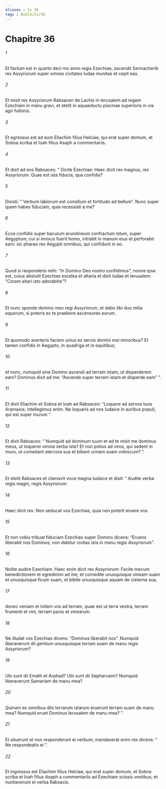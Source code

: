 ```yaml
---
aliases : Is 36
tags : Bible/Is/36
---
```


# Chapitre 36

###### 1
Et factum est in quarto deci mo anno regis Ezechiae, ascendit Sennacherib rex Assyriorum super omnes civitates Iudae munitas et cepit eas. 
###### 2
Et misit rex Assyriorum Rabsacen de Lachis in Ierusalem ad regem Ezechiam in manu gravi, et stetit in aquaeductu piscinae superioris in via agri fullonis. 
###### 3
Et egressus est ad eum Eliachim filius Helciae, qui erat super domum, et Sobna scriba et Ioah filius Asaph a commentariis. 
###### 4
Et dixit ad eos Rabsaces: “ Dicite Ezechiae: Haec dicit rex magnus, rex Assyriorum: Quae est ista fiducia, qua confidis? 
###### 5
Dixisti: “ Verbum labiorum est consilium et fortitudo ad bellum”. Nunc super quem habes fiduciam, quia recessisti a me? 
###### 6
Ecce confidis super baculum arundineum confractum istum, super Aegyptum; cui si innixus fuerit homo, intrabit in manum eius et perforabit eam: sic pharao rex Aegypti omnibus, qui confidunt in eo. 
###### 7
Quod si responderis mihi: “In Domino Deo nostro confidimus”; nonne ipse est, cuius abstulit Ezechias excelsa et altaria et dixit Iudae et Ierusalem: “Coram altari isto adorabitis”? 
###### 8
Et nunc sponde domino meo regi Assyriorum, et dabo tibi duo milia equorum, si poteris ex te praebere ascensores eorum. 
###### 9
Et quomodo averteris faciem unius ex servis domini mei minoribus? Et tamen confidis in Aegypto, in quadriga et in equitibus; 
###### 10
et nunc, numquid sine Domino ascendi ad terram istam, ut disperderem eam? Dominus dixit ad me: “Ascende super terram istam et disperde eam” ”.
###### 11
Et dixit Eliachim et Sobna et Ioah ad Rabsacen: “Loquere ad servos tuos Aramaice; intellegimus enim. Ne loquaris ad nos Iudaice in auribus populi, qui est super murum ”. 
###### 12
Et dixit Rabsaces: “ Numquid ad dominum tuum et ad te misit me dominus meus, ut loquerer omnia verba ista? Et non potius ad viros, qui sedent in muro, ut comedant stercora sua et bibant urinam suam vobiscum? ”.
###### 13
Et stetit Rabsaces et clamavit voce magna Iudaice et dixit: “ Audite verba regis magni, regis Assyriorum: 
###### 14
Haec dicit rex: Non seducat vos Ezechias, quia non poterit eruere vos. 
###### 15
Et non vobis tribuat fiduciam Ezechias super Domino dicens: “Eruens liberabit nos Dominus; non dabitur civitas ista in manu regis Assyriorum”. 
###### 16
Nolite audire Ezechiam. Haec enim dicit rex Assyriorum: Facite mecum benedictionem et egredimini ad me; et comedite unusquisque vineam suam et unusquisque ficum suam, et bibite unusquisque aquam de cisterna sua, 
###### 17
donec veniam et tollam vos ad terram, quae est ut terra vestra, terram frumenti et vini, terram panis et vinearum. 
###### 18
Ne illudat vos Ezechias dicens: “Dominus liberabit nos”. Numquid liberaverunt dii gentium unusquisque terram suam de manu regis Assyriorum? 
###### 19
Ubi sunt dii Emath et Arphad? Ubi sunt dii Sepharvaim? Numquid liberaverunt Samariam de manu mea? 
###### 20
Quinam ex omnibus diis terrarum istarum eruerunt terram suam de manu mea? Numquid eruet Dominus Ierusalem de manu mea? ”.
###### 21
Et siluerunt et non responderunt ei verbum; mandaverat enim rex dicens: “ Ne respondeatis ei ”. 
###### 22
Et ingressus est Eliachim filius Helciae, qui erat super domum, et Sobna scriba et Ioah filius Asaph a commentariis ad Ezechiam scissis vestibus; et nuntiaverunt ei verba Rabsacis.
